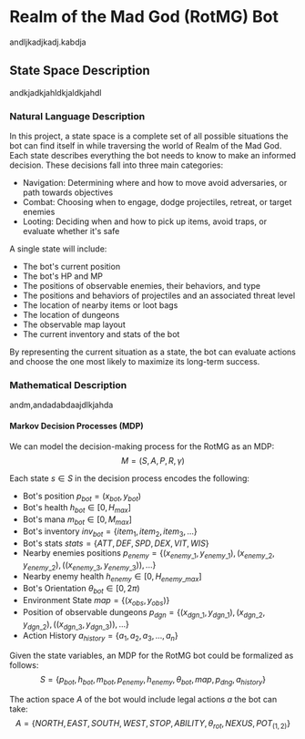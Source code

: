 # Realm of the Mad God (RotMG) Bot

andljkadjkadj.kabdja

## State Space Description

andkjadkjahldkjaldkjahdl

### Natural Language Description

In this project, a state space is a complete set of all possible situations the bot can find itself in while traversing the world of Realm of the Mad God. Each state describes everything the bot needs to know to make an informed decision. These decisions fall into three main categories: 
* Navigation: Determining where and how to move avoid adversaries, or path towards objectives
* Combat: Choosing when to engage, dodge projectiles, retreat, or target enemies
* Looting: Deciding when and how to pick up items, avoid traps, or evaluate whether it's safe

A single state will include: 
* The bot's current position
* The bot's HP and MP
* The positions of observable enemies, their behaviors, and type
* The positions and behaviors of projectiles and an associated threat level
* The location of nearby items or loot bags
* The location of dungeons
* The observable map layout
* The current inventory and stats of the bot

By representing the current situation as a state, the bot can evaluate actions and choose the one most likely to maximize its long-term success.

### Mathematical Description

andm,andadabdaajdlkjahda    

#### Markov Decision Processes (MDP)

We can model the decision-making process for the RotMG as an MDP:
$$
M = (S, A, P, R, \gamma)
$$

Each state $s \in S$ in the decision process encodes the following:
* Bot's position $p_{bot} = (x_{bot},y_{bot})$
* Bot's health $h_{bot} \in [0,H_{max}]$
* Bot's mana $m_{bot} \in [0,M_{max}]$
* Bot's inventory ${inv}_{bot} = \{item_1, item_2, item_3, ...\}$
* Bot's stats ${stats} = \{{ATT},{DEF},{SPD},{DEX},{VIT},{WIS}\}$
* Nearby enemies positions $p_{enemy} = \{(x_{enemy\_1},y_{enemy\_1}), (x_{enemy\_2},y_{enemy\_2}),((x_{enemy\_3},y_{enemy\_3})), ...\}$
* Nearby enemy health $h_{enemy} \in [0,H_{enemy\_max}]$
* Bot's Orientation $\theta_{bot} \in [0, 2\pi)$
* Environment State ${map} = \{(x_{obs},y_{obs})\}$  
* Position of observable dungeons $p_{dgn} = \{(x_{dgn\_1},y_{dgn\_1}), (x_{dgn\_2},y_{dgn\_2}),((x_{dgn\_3},y_{dgn\_3})), ...\}$
* Action History $a_{history} = \{a_1,a_2,a_3,...,a_n\}$

Given the state variables, an MDP for the RotMG bot could be formalized as follows:
$$
{S} = \{p_{bot}, h_{bot}, m_{bot}, p_{enemy}, h_{enemy}, \theta_{bot}, {map}, p_{dng}, a_{history}\}
$$

The action space $A$ of the bot would include legal actions $a$ the bot can take:
$$
{A} = \{{NORTH},{EAST},{SOUTH},{WEST},{STOP},{ABILITY}, \theta_{rot}, {NEXUS}, {POT_{(1,2)}}\}
$$
